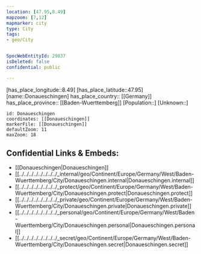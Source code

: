 ```yaml
---
location: [47.95,8.49] 
mapzoom: [7,12] 
mapmarker: city 
type: City
tags:
- geo/City


SpocWebEntityId: 29837
isDeleted: false
confidential: public

---
```

[has_place_longitude::8.49] 
[has_place_latitude::47.95] 
[name::Donaueschingen] 
has_place_country:: [[Germany]]  
has_place_province:: [[Baden-Wuerttemberg]] 
[Population::] 
[Unknown::] 


```leaflet
id: Donaueschingen
coordinates: [[Donaueschingen]] 
markerFile: [[Donaueschingen]] 
defaultZoom: 11 
maxZoom: 18
```


## Confidential Links & Embeds: 
- [[Donaueschingen|Donaueschingen]]  
- [[../../../../../../../../_internal/geo/Continent/Europe/Germany/West/Baden-Wuerttemberg/City/Donaueschingen.internal|Donaueschingen.internal]] 
- [[../../../../../../../../_protect/geo/Continent/Europe/Germany/West/Baden-Wuerttemberg/City/Donaueschingen.protect|Donaueschingen.protect]] 
- [[../../../../../../../../_private/geo/Continent/Europe/Germany/West/Baden-Wuerttemberg/City/Donaueschingen.private|Donaueschingen.private]] 
- [[../../../../../../../../_personal/geo/Continent/Europe/Germany/West/Baden-Wuerttemberg/City/Donaueschingen.personal|Donaueschingen.personal]] 
- [[../../../../../../../../_secret/geo/Continent/Europe/Germany/West/Baden-Wuerttemberg/City/Donaueschingen.secret|Donaueschingen.secret]] 
